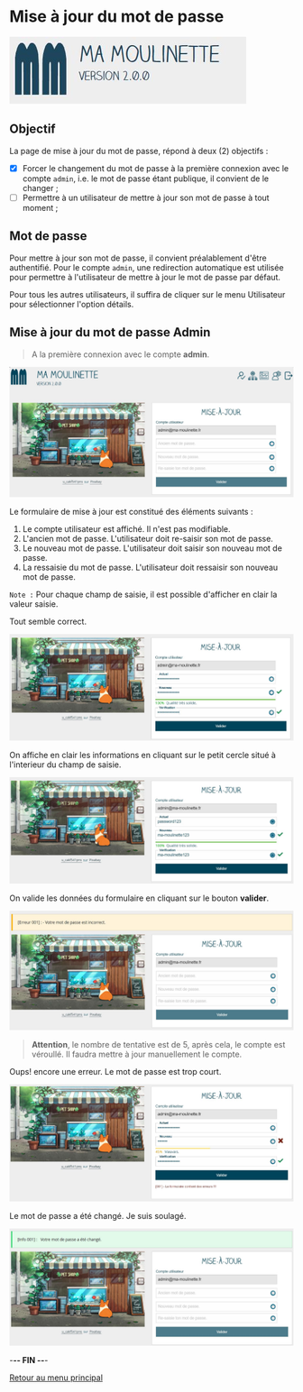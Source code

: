 # Mise à jour du mot de passe

![Ma-Moulinette](/documentation/ressources/home-000.jpg)

## Objectif

La page de mise à jour du mot de passe, répond à deux (2) objectifs :

- [x] Forcer le changement du mot de passe à la première connexion avec le compte `admin`, i.e. le mot de passe étant publique, il convient de le changer ;
- [ ] Permettre à un utilisateur de mettre à jour son mot de passe à tout moment ;

## Mot de passe

Pour mettre à jour son mot de passe, il convient préalablement d'être authentifié. Pour le compte `admin`, une redirection automatique est utilisée pour permettre à l'utilisateur de mettre à jour le mot de passe par défaut.

Pour tous les autres utilisateurs, il suffira de cliquer sur le menu Utilisateur pour sélectionner l'option détails.

## Mise à jour du mot de passe Admin

> A la première connexion avec le compte **admin**.

![reset](/documentation/ressources/reset-001.jpg)

Le formulaire de mise à jour est constitué des éléments suivants :

1. Le compte utilisateur est affiché. Il n'est pas modifiable.
2. L'ancien mot de passe. L'utilisateur doit re-saisir son mot de passe.
3. Le nouveau mot de passe. L'utilisateur doit saisir son nouveau mot de passe.
4. La ressaisie du mot de passe. L'utilisateur doit ressaisir son nouveau mot de passe.

`Note :` Pour chaque champ de saisie, il est possible d'afficher en clair la valeur saisie.

Tout semble correct.

![reset](/documentation/ressources/reset-002.jpg)

On affiche en clair les informations en cliquant sur le petit cercle situé à l'interieur du champ de saisie.

![reset](/documentation/ressources/reset-003.jpg)

On valide les données du formulaire en cliquant sur le bouton **valider**.

![reset](/documentation/ressources/reset-004.jpg)

>**Attention**, le nombre de tentative est de 5, après cela, le compte est véroullé. Il faudra mettre à jour manuellement le compte.

Oups! encore une erreur. Le mot de passe est trop court.

![reset](/documentation/ressources/reset-005.jpg)

Le mot de passe a été changé. Je suis soulagé.

![reset](/documentation/ressources/reset-006.jpg)

-**-- FIN --**-

[Retour au menu principal](/README.md)
